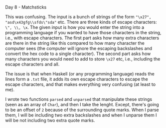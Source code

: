 Day 8 - Matchsticks

This was confusing. The input is a bunch of strings of the form `"\x27", "asd\x43gfg\\sfds\"sda"` etc. There are three kinds of escape characters: `\", \\, \x`. The given input is how you would enter the string into a programming language if you wanted to have those characters in the string, i.e., with escape characters. The first part asks how many extra characters are there in the string like this compared to how many character the computer sees (the computer will ignore the escaping backslashes and convert the hex code to a single character). The second part asks how many characters you would need to add to store `\x27` etc, i.e., including the escape characters and all.

The issue is that when Haskell (or any programming language) reads the lines form a `.txt` file, it adds its own escape characters to escape the escape characters, and that makes everything very confusing (at least to me).

I wrote two functions `parsed` and `unparsed` that manipulate these strings (seen as an array of `Char`), and then I take the lenght. Except, there's going to be an offset of `2` because of the surrounding quote marks. When I parse them, I will be including two extra backslashes and when I unparse them I will be not including two extra quote marks.